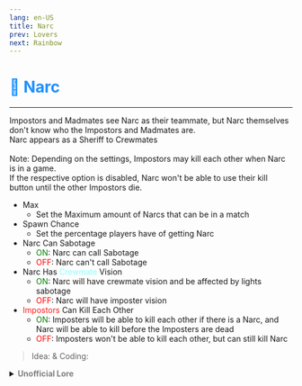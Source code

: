 ```yaml
---
lang: en-US
title: Narc
prev: Lovers
next: Rainbow
---
```


# <font color=#1e90ff>👮 <b>Narc</b></font> <Badge text="Miscellaneous" type="tip" vertical="middle"/>
---

Impostors and Madmates see Narc as their teammate, but Narc themselves don't know who the Impostors and Madmates are.<br>Narc appears as a Sheriff to Crewmates<br><br>Note: Depending on the settings, Impostors may kill each other when Narc is in a game.<br>If the respective option is disabled, Narc won't be able to use their kill button until the other Impostors die.

* Max
  * Set the Maximum amount of Narcs that can be in a match
* Spawn Chance
  * Set the percentage players have of getting Narc
* Narc Can Sabotage
  * <font color=green>ON</font>: Narc can call Sabotage
  * <font color=red>OFF</font>: Narc can't call Sabotage
* Narc Has <font color=#8cffff>Crewmate</font> Vision
  * <font color=green>ON</font>: Narc will have crewmate vision and be affected by lights sabotage
  * <font color=red>OFF</font>: Narc will have imposter vision
* <font color=#ff1919>Impostors</font> Can Kill Each Other
  * <font color=green>ON</font>: Imposters will be able to kill each other if there is a Narc, and Narc will be able to kill before the Imposters are dead
  * <font color=red>OFF</font>: Imposters won't be able to kill each other, but can still kill Narc

> Idea:  & Coding: 

<details>
<summary><b><font color=gray>Unofficial Lore</font></b></summary>

Placeholder: This role is a ROLE OH EM GOSH
> Submitted by: Member
</details>